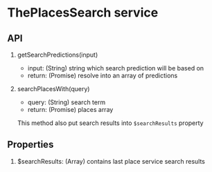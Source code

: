 # ThePlacesSearch service

## API

1. getSearchPredictions(input)
    - input: (String) string which search prediction will be based on
    - return: (Promise) resolve into an array of predictions

2. searchPlacesWith(query)
    - query: (String) search term
    - return: (Promise) places array

    This method also put search results into `$searchResults` property

## Properties

1. $searchResults: (Array) contains last place service search results
